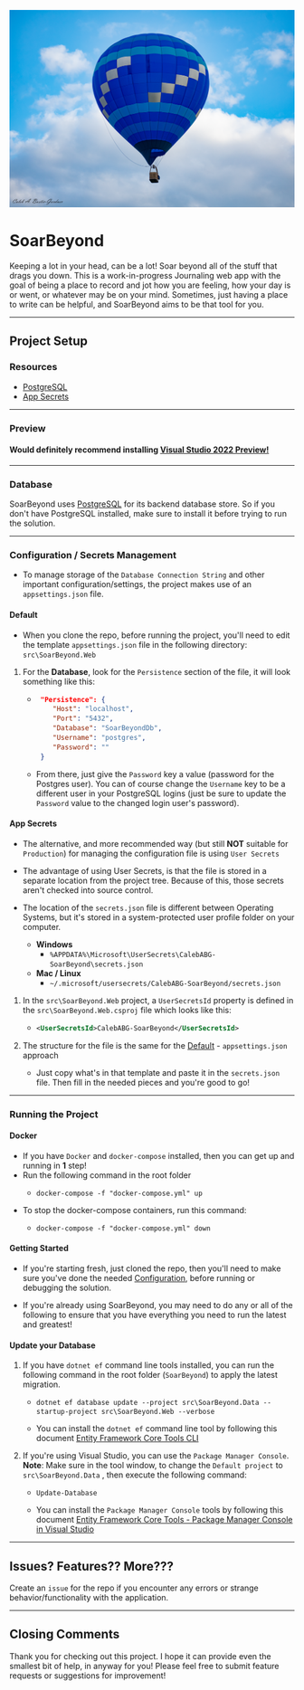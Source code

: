 ![](res/banner.png?raw=true "SoarBeyond Logo")

# SoarBeyond
Keeping a lot in your head, can be a lot! Soar beyond all of the stuff that drags you down. This is a work-in-progress Journaling web app with the goal of being a place to record and jot how you are feeling, how your day is or went, or whatever may be on your mind. Sometimes, just having a place to write can be helpful, and SoarBeyond aims to be that tool for you.

---

## Project Setup

### **Resources**
- [PostgreSQL](https://www.postgresql.org/)
- [App Secrets](https://docs.microsoft.com/en-us/aspnet/core/security/app-secrets)


---

### **Preview**
#### **Would definitely recommend installing [Visual Studio 2022 Preview!](https://visualstudio.microsoft.com/vs/preview/)**

---


### **Database**
SoarBeyond uses [PostgreSQL](https://www.postgresql.org/) for its backend database store. So if you don't have PostgreSQL installed, make sure to install it before trying to run the solution.


---


### **Configuration / Secrets Management**
- To manage storage of the `Database Connection String` and other important configuration/settings, the project makes use of an `appsettings.json` file.

#### **Default**
- When you clone the repo, before running the project, you'll need to edit the template `appsettings.json` file in the following directory: `src\SoarBeyond.Web`

1. For the **Database**, look for the `Persistence` section of the file, it will look something like this:
   - ```json 
      "Persistence": {
         "Host": "localhost",
         "Port": "5432",
         "Database": "SoarBeyondDb",
         "Username": "postgres",
         "Password": ""
      }
     ```
   - From there, just give the `Password` key a value (password for the Postgres user). You can of course change the `Username` key to be a different user in your PostgreSQL logins (just be sure to update the `Password` value to the changed login user's password).

#### **App Secrets**
- The alternative, and more recommended way (but still **NOT** suitable for `Production`) for managing the configuration file is using `User Secrets`

- The advantage of using User Secrets, is that the file is stored in a separate location from the project tree. Because of this, those secrets aren't checked into source control.

- The location of the `secrets.json` file is different between Operating Systems, but it's stored in a system-protected user profile folder on your computer.
   - **Windows** 
     - `%APPDATA%\Microsoft\UserSecrets\CalebABG-SoarBeyond\secrets.json`
   - **Mac / Linux** 
     - `~/.microsoft/usersecrets/CalebABG-SoarBeyond/secrets.json`

1. In the `src\SoarBeyond.Web` project, a `UserSecretsId` property is defined in the `src\SoarBeyond.Web.csproj` file which looks like this:
   - ```xml
     <UserSecretsId>CalebABG-SoarBeyond</UserSecretsId>
     ```

2. The structure for the file is the same for the [Default](#default) - `appsettings.json` approach
   - Just copy what's in that template and paste it in the `secrets.json` file. Then fill in the needed pieces and you're good to go!

---

### Running the Project

#### **Docker**
- If you have `Docker` and `docker-compose` installed, then you can get up and running in **1** step!
- Run the following command in the root folder
   - ```
     docker-compose -f "docker-compose.yml" up
     ```
- To stop the docker-compose containers, run this command:
   - ```
     docker-compose -f "docker-compose.yml" down
     ``` 


#### **Getting Started**
- If you're starting fresh, just cloned the repo, then you'll need to make sure you've done the needed [Configuration](#configuration--secrets-management), before running or debugging the solution.

- If you're already using SoarBeyond, you may need to do any or all of the following to ensure that you have everything you need to run the latest and greatest!

#### **Update your Database**
1. If you have `dotnet ef` command line tools installed, you can run the following command in the root folder (`SoarBeyond`) to apply the latest migration.
   - ```
     dotnet ef database update --project src\SoarBeyond.Data --startup-project src\SoarBeyond.Web --verbose
     ``` 
   - You can install the `dotnet ef` command line tool by following this document [Entity Framework Core Tools CLI](https://docs.microsoft.com/en-us/ef/core/cli/dotnet)

2. If you're using Visual Studio, you can use the `Package Manager Console`. **Note**: Make sure in the tool window, to change the `Default project` to `src\SoarBeyond.Data` , then execute the following command:
   - ```
     Update-Database
     ``` 
   - You can install the `Package Manager Console` tools by following this document [Entity Framework Core Tools - Package Manager Console in Visual Studio](https://docs.microsoft.com/en-us/ef/core/cli/powershell)

---

## Issues? Features?? More???

Create an `issue` for the repo if you encounter any errors or strange behavior/functionality with the application. 

---

## Closing Comments
Thank you for checking out this project. I hope it can provide even the smallest bit of help, in anyway for you! Please feel free to submit feature requests or suggestions for improvement!
